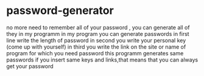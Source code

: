 # password-generator
no more need to remember all of your password , you can generate all of they in my programm
in my program you can generate passwords 
in first line write the length of password
in second you write your personal key (come up with yourself) 
in third you write the link on the site or name of program for which you need password
this programm generates same passwords if you insert same keys and links,that means that you can always get your password 
